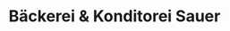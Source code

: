 ---
title: "Bäckerei & Konditorei Sauer"
url: /bobritzsch-hilbersdorf/baeckerei-und-konditorei-sauer/
shop: Bäckerei
---